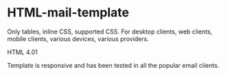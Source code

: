 HTML-mail-template
==================

Only tables, inline CSS, supported CSS.
For desktop clients, web clients, mobile clients, various devices, various providers.

HTML 4.01

Template is responsive and has been tested in all the popular email clients.
